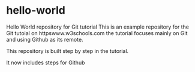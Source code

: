 # hello-world
Hello World repository for Git tutorial
This is an example repository for the Git tutoial on httpswww.w3schools.com
the tutorial focuses mainly on Git and using Github as its remote.

This repository is built step by step in the tutorial.

It now includes steps for Github
